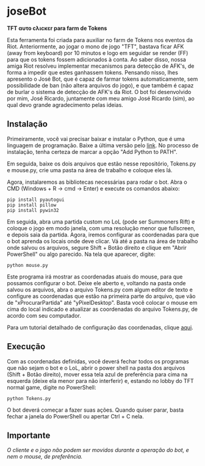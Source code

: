 # joseBot
**TFT αυτο cλιcκεr para farm de Tokens**

Esta ferramenta foi criada para auxiliar no farm de Tokens nos eventos da Riot. Anteriormente, ao jogar o mono de jogo "TFT", bastava ficar AFK (away from keyboard) por 10 minutos e logo em seguidar se render (FF) para que os tokens fossem adicionados à conta. Ao saber disso, nossa amiga Riot resolveu implementar mecanismos para detecção de AFK's, de forma a impedir que estes ganhassem tokens. Pensando nisso, lhes apresento o José Bot, que é capaz de farmar tokens automaticamente, sem possibilidade de ban (não altera arquivos do jogo), e que também é capaz de burlar o sistema de detecção de AFK's da Riot. O bot foi desenvolvido por mim, José Ricardo, juntamente com meu amigo José Ricardo (sim), ao qual devo grande agradecimento pelas ideias.


## Instalação

Primeiramente, você vai precisar baixar e instalar o Python, que é uma linguagem de programação. Baixe a última versão pelo [link]( https://www.python.org/downloads/). No processo de instalação, tenha certeza de marcar a opção "Add Python to PATH".

Em seguida, baixe os dois arquivos que estão nesse repositório, Tokens.py e mouse.py, crie uma pasta na área de trabalho e coloque eles lá.

Agora, instalaremos as bibliotecas necessárias para rodar o bot. Abra o CMD (Windows + R -> cmd -> Enter) e execute os comandos abaixo:

```
pip install pyautogui
pip install pillow
pip install pywin32
```

Em seguida, abra uma partida custom no LoL (pode ser Summoners Rift) e coloque o jogo em modo janela, com uma resolução menor que fullscreen, e depois saia da partida. Agora, iremos configurar as coordenadas para que o bot aprenda os locais onde deve clicar. Vá até a pasta na área de trabalho onde salvou os arquivos, segure Shift + Botão direito e clique em "Abrir PowerShell" ou algo parecido. Na tela que aparecer, digite:

```
python mouse.py
```

Este programa irá mostrar as coordenadas atuais do mouse, para que possamos configurar o bot. Deixe ele aberto e, voltando na pasta onde salvou os arquivos, abra o arquivo Tokens.py com algum editor de texto e configure as coordenadas que estão na primeira parte do arquivo, que vão de "xProcurarPartida" até "yPixelDesktop". Basta você colocar o mouse em cima do local indicado e atualizar as coordenadas do arquivo Tokens.py, de acordo com seu computador.

Para um tutorial detalhado de configuração das coordenadas, clique [aqui](https://drive.google.com/open?id=1UxBu7yyjDNyZfpL77O1f-sIZAqIoho8L2Jsh1lrr3TY).

## Execução

Com as coordenadas definidas, você deverá fechar todos os programas que não sejam o bot e o LoL, abrir o power shell na pasta dos arquivos (Shift + Botão direito), mover essa tela azul de preferência para cima na esquerda (deixe ela menor para não interferir) e, estando no lobby do TFT normal game, digite no PowerShell:

```
python Tokens.py
```

O bot deverá começar a fazer suas ações. Quando quiser parar, basta fechar a janela do PowerShell ou apertar Ctrl + C nela.

## Importante

*O cliente e o jogo não podem ser movidos durante a operação do bot, e nem o mouse, de preferência.*
